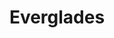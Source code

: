 ---
unit_code: "EVER"
unit_name: "Everglades NP"
unit_type: "National Park"
nps_region: "Southeast"
scalerank: 8
note: "null"
name: "Everglades"
featureclass: "National Park Service"
geojson: >-
  {"type":"Feature","properties":{},"geometry":{"type":"Polygon","coordinates":[[[-80.60172526041667,25.174641927083343],[-80.59423828125,25.171875],[-80.587646484375,25.16813151041667],[-80.59110514322917,25.161214192708343],[-80.60262044270834,25.1656494140625],[-80.60575358072917,25.17008463541667],[-80.60172526041667,25.174641927083343]]]}}
number: 77
title: "Everglades"
---